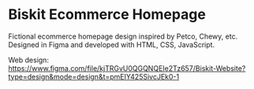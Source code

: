 # Biskit Ecommerce Homepage
Fictional ecommerce homepage design inspired by Petco, Chewy, etc. Designed in Figma and developed with HTML, CSS, JavaScript.

Web design: https://www.figma.com/file/kjTRGvU0QGQNQEIe2Tz657/Biskit-Website?type=design&mode=design&t=pmEIY425SivcJEk0-1

